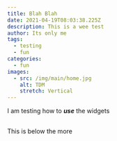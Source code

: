 ```yaml
---
title: Blah Blah
date: 2021-04-19T08:03:38.225Z
description: This is a wee test
author: Its only me
tags:
  - testing
  - fun
categories:
  - fun
images:
  - src: /img/main/home.jpg
    alt: TDM
    stretch: Vertical
---
```

I am testing how to ***use*** the widgets

## <!--more-->

This is below the more